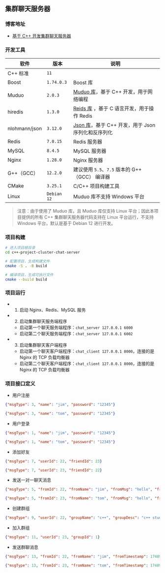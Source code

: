 ## 集群聊天服务器

### 博客地址

- [基于 C++ 开发集群聊天服务器](https://techgrow.cn/posts/e635f0aa.html)

### 开发工具

| 软件               | 版本        | 说明                                                                                   |
| ------------------ | ----------- | -------------------------------------------------------------------------------------- |
| C++ 标准           | `11`        |                                                                                        |
| Boost              | `1.74.0.3`  | Boost 库                                                                               |
| Muduo              | `2.0.3`     | [Muduo 库](https://github.com/chenshuo/muduo)，基于 C++ 开发，用于网络编程             |
| hiredis            | `1.3.0`     | [Reids 库](https://github.com/redis/hiredis) ，基于 C 语言开发，用于操作 Redis         |
| nlohmann/json      | `3.12.0`    | [Json 库](https://github.com/nlohmann/json)，基于 C++ 开发，用于 Json 序列化和反序列化 |
| Redis              | `7.0.15`    | Redis 服务器                                                                           |
| MySQL              | `8.4.5`     | MySQL 服务器                                                                           |
| Nginx              | `1.28.0`    | Nginx 服务器                                                                           |
| G++（GCC）         | `12.2.0`    | 建议使用 `5.5`、`7.5` 版本的 G++（GCC） 编译器                                         |
| CMake              | `3.25.1`    | C/C++ 项目构建工具                                                                     |
| Linux              | `Debian 12` | Muduo 库不支持 Windows 平台                                                            |

> 注意：由于使用了 Muduo 库，且 Muduo 库仅支持 Linux 平台；因此本项目提供的所有 C++ 集群聊天服务器代码支持在 Linux 平台运行，不支持 Windows 平台，默认是基于 Debian 12 进行开发。

### 项目构建

``` sh
# 进入项目根目录
cd c++-project-cluster-chat-server

# 配置项目，生成构建文件
cmake -S . -B build

# 编译项目，生成可执行文件
cmake --build build
```

### 项目运行

- 1. 启动 Nginx、Redis、MySQL 服务

- 2. 启动集群聊天服务端程序
    - 启动第一个聊天服务端程序：`chat_server 127.0.0.1 6000`
    - 启动第二个聊天服务端程序：`chat_server 127.0.0.1 6002`

- 3. 启动集群聊天客户端程序
    - 启动第一个聊天客户端程序：`chat_client 127.0.0.1 8000`，连接的是 Nginx 的 TCP 负载均衡器
    - 启动第二个聊天客户端程序：`chat_client 127.0.0.1 8000`，连接的是 Nginx 的 TCP 负载均衡器

### 项目接口定义

- 用户注册

``` json
{"msgType": 3, "name": "jim", "password": "12345"}

{"msgType": 3, "name": "tom", "password": "12345"}
```

- 用户登录

``` json
{"msgType": 1, "name": "jim", "password": "12345"}

{"msgType": 1, "name": "tom", "password": "12345"}
```

- 添加好友

``` json
{"msgType": 7, "userId": 22, "friendId": 23}

{"msgType": 7, "userId": 23, "friendId": 22}
```

- 发送一对一聊天消息

``` json
{"msgType": 5, "fromId": 22, "fromName": "jim", "fromMsg": "hello", "fromTimestamp": 1748926809683, "toId": 23}

{"msgType": 5, "fromId": 23, "fromName": "tom", "fromMsg": "hello", "fromTimestamp": 1748926809785, "toId": 22}
```

- 创建群组

``` json
{"msgType": 9, "userId": 22, "groupName": "c++", "groupDesc": "c++ study"}
```

- 加入群组

``` json
{"msgType": 11, "userId": 23, "groupId": 1}
```

- 发送群聊消息

``` json
{"msgType": 13, "fromId": 22, "fromName": "jim", "fromTimestamp": 1748926809683, "groupId": 1, "groupMsg": "go to study c++"}

{"msgType": 13, "fromId": 23, "fromName": "tom", "fromTimestamp": 1748926809383, "groupId": 1, "groupMsg": "go to study rust"}
```
